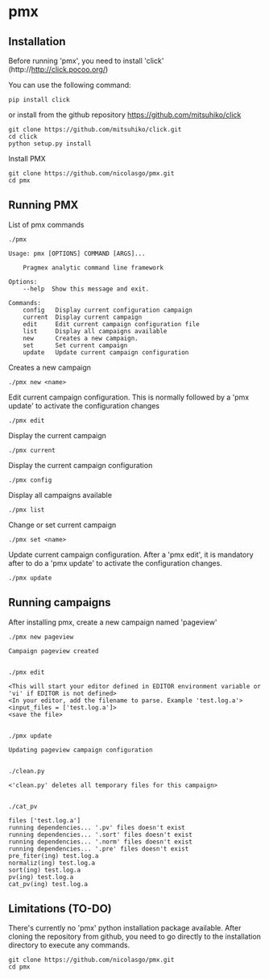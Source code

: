 # pmx

Installation
------------

Before running 'pmx', you need to install 'click' (http://http://click.pocoo.org/)

You can use the following command:

    pip install click

or install from the github repository https://github.com/mitsuhiko/click

    git clone https://github.com/mitsuhiko/click.git
    cd click
    python setup.py install


Install PMX

    git clone https://github.com/nicolasgo/pmx.git
    cd pmx 


Running PMX
-----------

List of pmx commands

    ./pmx

    Usage: pmx [OPTIONS] COMMAND [ARGS]...

        Pragmex analytic command line framework

    Options:
        --help  Show this message and exit.

    Commands:
        config   Display current configuration campaign
        current  Display current campaign
        edit     Edit current campaign configuration file
        list     Display all campaigns available
        new      Creates a new campaign.
        set      Set current campaign
        update   Update current campaign configuration


Creates a new campaign

    ./pmx new <name>


Edit current campaign configuration. This is normally followed by a 'pmx update' to activate the configuration changes
 

    ./pmx edit


Display the current campaign

    ./pmx current


Display the current campaign configuration

    ./pmx config


Display all campaigns available

    ./pmx list


Change or set current campaign

    ./pmx set <name>


Update current campaign configuration. After a 'pmx edit', it is mandatory after to do a 'pmx update' to activate the configuration changes.

    ./pmx update



Running campaigns
-----------------

After installing pmx, create a new campaign named 'pageview'

    ./pmx new pageview

    Campaign pageview created


    ./pmx edit

    <This will start your editor defined in EDITOR environment variable or 'vi' if EDITOR is not defined>
    <In your editor, add the filename to parse. Example 'test.log.a'>
    <input_files = ['test.log.a']>
    <save the file>


    ./pmx update

    Updating pageview campaign configuration


    ./clean.py

    <'clean.py' deletes all temporary files for this campaign>


    ./cat_pv

    files ['test.log.a']
    running dependencies... '.pv' files doesn't exist
    running dependencies... '.sort' files doesn't exist
    running dependencies... '.norm' files doesn't exist
    running dependencies... '.pre' files doesn't exist
    pre_fiter(ing) test.log.a
    normaliz(ing) test.log.a
    sort(ing) test.log.a
    pv(ing) test.log.a
    cat_pv(ing) test.log.a
   


Limitations (TO-DO)
-------------------

There's currently no 'pmx' python installation package available. After cloning the repository from github, you need to go directly to the installation directory to execute any commands.

    git clone https://github.com/nicolasgo/pmx.git
    cd pmx 

     
